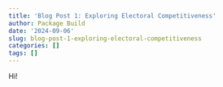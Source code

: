 ```yaml
---
title: 'Blog Post 1: Exploring Electoral Competitiveness'
author: Package Build
date: '2024-09-06'
slug: blog-post-1-exploring-electoral-competitiveness
categories: []
tags: []
---
```

Hi!
